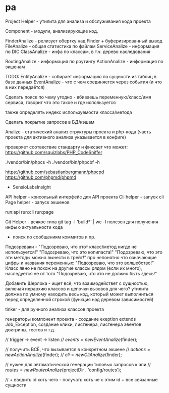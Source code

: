 # pa

Project Helper - утилита для анализа и обслуживания кода проекта

Component - модули, анализирующие код.

FinderAnalize - релизует обертку над Finder + буферизированный вывод
FileAnalize - общая статистика по файлам
ServiceAnalize - информация по DIC
ClassAnalize - инфа по классам, в т.ч. дерево наследования

RoutingAnalize - информация по роутингу
ActionAnalize - информация по экшенам

TODO:
EntityAnalize - собирает информацию по сущности из таблиц в базе данных
EventAnalize - что с чем соединяется через события (и что в них передаётся)

Сделать поиск по чему угодно - вбиваешь переменную/класс/имя сервиса, говорит
что это такое и где используется

также определять индекс используемости класса/метода

Сделать покрытие запросов в БД/кэшам

Analize - статический анализ структуры проекта и php-кода
(часть проекта для активного анализа указывается в конфиге)

проверяет соотвествие стандарту и фиксает что может:
https://github.com/squizlabs/PHP_CodeSniffer

./vendor/bin/phpcs -h
./vendor/bin/phpcbf -h

https://github.com/sebastianbergmann/phpcpd
https://github.com/phpmd/phpmd
+ SensioLabsInsight

API helper - консольный интерфейс для API проекта
Cli helper - запуск cli
Page helper - запуск экшенов

run:api
run:cli
run:page

Git Helper - всякое типа git tag -l 'build*' | wc -l
полезен для получения инфы о актуальности кода
+ поиск по сообщениям коммитов и пр.

Подозреваки -
"Подозреваю, что этот класс/метод нигде не используется!"
"Подозреваю, что это копипаста!"
"Подозреваю, что это эти методы можно вынести в трейт!"
про непонятно что означающие цифры и названия переменных:
"Подозреваю, что это волшебство!"
Класс явно не похож на другие классы рядом (если их много), наследуется не от того
"Подозреваю, что это не должно быть здесь!"

Добавить Шерлока -
ищет всё, что взаимодействет с сущностью, включая
иерархию классов и цепочки вызовов
для чего? утилита должна по умному находить весь код, который может выполниться перед
определенной строкой (функция над деревом зависимостей)

tinker - для ручного анализа классов проекта

генераторы компонент проекта - создание exeption extends Job_Exception,
создание клихи, листенера, листенера эвентов доктрины, тестов и т.д.


// trigger -> event -> listen
// $events = new EventAnalize($finder);

// получить ВСЁ, что вызывается в конкретном экшене
// $actions = new ActionAnalize($finder);
// $cli = new CliAnalize($finder);

// нужен для автоматической генерации типовых запросов к апи
// $routes = new RouterAnalize($projectDir . 'config/routes');

// + вводить id хоть чего - получать хоть че с этим id + все связанные сущности
